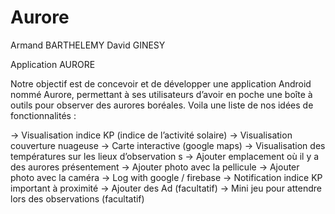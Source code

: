 # Aurore

Armand BARTHELEMY
David GINESY


Application AURORE 

Notre objectif est de concevoir et de développer une application Android nommé Aurore, permettant à ses utilisateurs d’avoir en poche une boîte à outils pour observer des aurores boréales. 
Voila une liste de nos idées de fonctionnalités : 

-> Visualisation indice KP (indice de l’activité solaire)
-> Visualisation couverture nuageuse 
-> Carte interactive (google maps)
-> Visualisation des températures sur les lieux d’observation s
-> Ajouter emplacement où il y a des aurores présentement
-> Ajouter photo avec la pellicule 
-> Ajouter photo avec la caméra
-> Log with google / firebase
-> Notification indice KP important à proximité
-> Ajouter des Ad (facultatif)
-> Mini jeu pour attendre lors des observations (facultatif)

